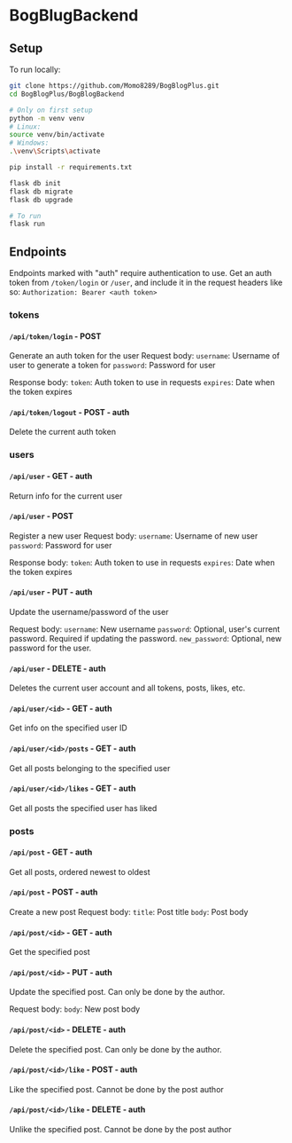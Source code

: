 # BogBlugBackend
## Setup
To run locally:
```bash
git clone https://github.com/Momo8289/BogBlogPlus.git
cd BogBlogPlus/BogBlogBackend

# Only on first setup
python -m venv venv
# Linux:
source venv/bin/activate
# Windows:
.\venv\Scripts\activate

pip install -r requirements.txt

flask db init
flask db migrate
flask db upgrade

# To run
flask run
```

## Endpoints
Endpoints marked with "auth" require authentication to use. Get an auth token from `/token/login` or `/user`, and include it in the request headers like so:
`Authorization: Bearer <auth token>`
### tokens
#### `/api/token/login` - POST
Generate an auth token for the user
Request body:
`username`: Username of user to generate a token for
`password`: Password for user

Response body:
`token`: Auth token to use in requests
`expires`: Date when the token expires

#### `/api/token/logout` - POST - auth
Delete the current auth token

### users
#### `/api/user` - GET - auth
Return info for the current user

#### `/api/user` - POST
Register a new user
Request body:
`username`: Username of new user
`password`: Password for user

Response body:
`token`: Auth token to use in requests
`expires`: Date when the token expires

#### `/api/user` - PUT - auth
Update the username/password of the user

Request body:
`username`: New username
`password`: Optional, user's current password. Required if updating the password.
`new_password`: Optional, new password for the user.

#### `/api/user` - DELETE - auth
Deletes the current user account and all tokens, posts, likes, etc.

#### `/api/user/<id>` - GET - auth
Get info on the specified user ID

#### `/api/user/<id>/posts` - GET - auth
Get all posts belonging to the specified user

#### `/api/user/<id>/likes` - GET - auth
Get all posts the specified user has liked

### posts
#### `/api/post` - GET - auth
Get all posts, ordered newest to oldest

#### `/api/post` - POST - auth
Create a new post
Request body:
`title`: Post title
`body`: Post body

#### `/api/post/<id>` - GET - auth
Get the specified post

#### `/api/post/<id>` - PUT - auth
Update the specified post. Can only be done by the author.

Request body:
`body`: New post body

#### `/api/post/<id>` - DELETE - auth
Delete the specified post. Can only be done by the author.


#### `/api/post/<id>/like` - POST - auth
Like the specified post. Cannot be done by the post author

#### `/api/post/<id>/like` - DELETE - auth
Unlike the specified post. Cannot be done by the post author

